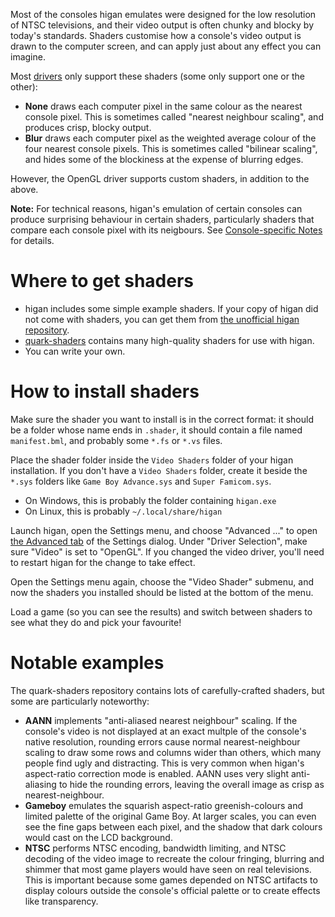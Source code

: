 Most of the consoles higan emulates
were designed for the low resolution of NTSC televisions,
and their video output is often chunky and blocky
by today's standards.
Shaders customise how a console's video output
is drawn to the computer screen,
and can apply just about any effect you can imagine.

Most [drivers](drivers.md)
only support these shaders
(some only support one or the other):

  - **None** draws each computer pixel
    in the same colour as the nearest console pixel.
    This is sometimes called "nearest neighbour scaling",
    and produces crisp, blocky output.
  - **Blur** draws each computer pixel
    as the weighted average colour
    of the four nearest console pixels.
    This is sometimes called "bilinear scaling",
    and hides some of the blockiness
    at the expense of blurring edges.

However,
the OpenGL driver supports custom shaders,
in addition to the above.

**Note:**
For technical reasons,
higan's emulation of certain consoles
can produce surprising behaviour
in certain shaders,
particularly shaders that compare each console pixel
with its neigbours.
See [Console-specific Notes](../notes.md) for details.

# Where to get shaders

  - higan includes some simple example shaders.
    If your copy of higan did not come with shaders,
    you can get them from
    [the unofficial higan repository](https://gitlab.com/higan/higan/tree/master/shaders).
  - [quark-shaders](https://github.com/hizzlekizzle/quark-shaders)
    contains many high-quality shaders for use with higan.
  - You can write your own.

# How to install shaders

Make sure the shader you want to install
is in the correct format:
it should be a folder whose name ends in `.shader`,
it should contain a file named `manifest.bml`,
and probably some `*.fs` or `*.vs` files.

Place the shader folder inside
the `Video Shaders` folder
of your higan installation.
If you don't have a `Video Shaders` folder,
create it beside the `*.sys` folders
like `Game Boy Advance.sys` and `Super Famicom.sys`.

  - On Windows,
    this is probably the folder containing `higan.exe`
  - On Linux,
    this is probably `~/.local/share/higan`

Launch higan,
open the Settings menu,
and choose "Advanced ..."
to open [the Advanced tab](../interface/higan-settings.md#advanced)
of the Settings dialog.
Under "Driver Selection",
make sure "Video" is set to "OpenGL".
If you changed the video driver,
you'll need to restart higan
for the change to take effect.

Open the Settings menu again,
choose the "Video Shader" submenu,
and now the shaders you installed
should be listed at the bottom of the menu.

Load a game
(so you can see the results)
and switch between shaders
to see what they do
and pick your favourite!

# Notable examples

The quark-shaders repository
contains lots of carefully-crafted shaders,
but some are particularly noteworthy:

  - **AANN** implements "anti-aliased nearest neighbour" scaling.
    If the console's video is not displayed
    at an exact multple of the console's native resolution,
    rounding errors cause normal nearest-neighbour scaling
    to draw some rows and columns wider than others,
    which many people find ugly and distracting.
    This is very common when
    higan's aspect-ratio correction mode
    is enabled.
    AANN uses very slight anti-aliasing
    to hide the rounding errors,
    leaving the overall image as crisp as nearest-neighbour.
  - **Gameboy** emulates the squarish aspect-ratio
    greenish-colours
    and limited palette
    of the original Game Boy.
    At larger scales,
    you can even see the fine gaps between each pixel,
    and the shadow that dark colours would cast
    on the LCD background.
  - **NTSC** performs NTSC encoding,
    bandwidth limiting,
    and NTSC decoding of the video image to recreate
    the colour fringing,
    blurring
    and shimmer
    that most game players would have seen
    on real televisions.
    This is important because
    some games depended on NTSC artifacts
    to display colours outside the console's official palette
    or to create effects like transparency.
